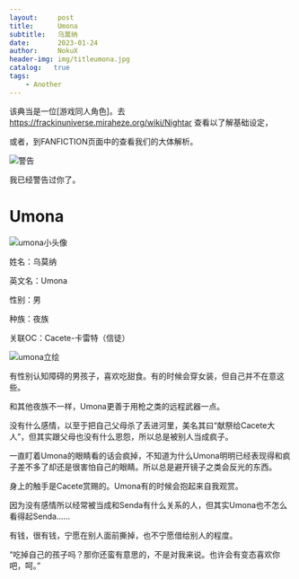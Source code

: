 ```yaml
---
layout:     post
title:      Umona
subtitle:   乌莫纳
date:       2023-01-24
author:     NokuX
header-img: img/titleumona.jpg
catalog:   true
tags:
    - Another
---
```


该典当是一位[游戏同人角色]。去 https://frackinuniverse.miraheze.org/wiki/Nightar 查看以了解基础设定，

或者，到FANFICTION页面中的查看我们的大体解析。

![警告]({{site.baseurl}}/img-post/bushi.png)

我已经警告过你了。

# Umona

![umona小头像]({{site.baseurl}}/img-post/umona.jpg)

姓名：乌莫纳

英文名：Umona

性别：男

种族：夜族

关联OC：Cacete-卡雷特（信徒）

![umona立绘]({{site.baseurl}}/img-post/umona.png)

有性别认知障碍的男孩子，喜欢吃甜食。有的时候会穿女装，但自己并不在意这些。

和其他夜族不一样，Umona更善于用枪之类的远程武器一点。

没有什么感情，以至于把自己父母杀了丢进河里，美名其曰“献祭给Cacete大人”，但其实跟父母也没有什么恩怨，所以总是被别人当成疯子。

一直盯着Umona的眼睛看的话会疯掉，不知道为什么Umona明明已经表现得和疯子差不多了却还是很害怕自己的眼睛。所以总是避开镜子之类会反光的东西。

身上的触手是Cacete赏赐的。Umona有的时候会抱起来自我观赏。

因为没有感情所以经常被当成和Senda有什么关系的人，但其实Umona也不怎么看得起Senda……

有钱，很有钱，宁愿在别人面前撕掉，也不宁愿借给别人的程度。

“吃掉自己的孩子吗？那你还蛮有意思的，不是对我来说。也许会有变态喜欢你吧，呵。”
